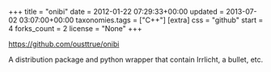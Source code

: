 +++
title = "onibi"
date = 2012-01-22 07:29:33+00:00
updated = 2013-07-02 03:07:00+00:00
taxonomies.tags = ["C++"]
[extra]
css = "github"
start = 4
forks_count = 2
license = "None"
+++

<https://github.com/ousttrue/onibi>

A distribution package and python wrapper that contain Irrlicht, a bullet, etc. 

